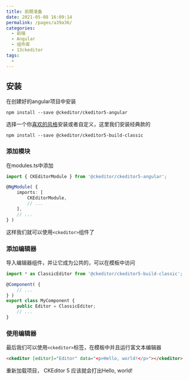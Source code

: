 ```yaml
---
title: 前期准备
date: 2021-05-08 16:09:14
permalink: /pages/a39a36/
categories:
  - 前端
  - Angular
  - 组件库
  - 13ckeditor
tags:
  - 
---
```



## 安装

在创建好的angular项目中安装

```
npm install --save @ckeditor/ckeditor5-angular
```

选择一个你[喜欢的风格](https://ckeditor.com/docs/ckeditor5/latest/builds/guides/overview.html#classic-editor)安装或者自定义，这里我们安装经典款的

```
npm install --save @ckeditor/ckeditor5-build-classic
```

### 添加模块

在modules.ts中添加

```typescript
import { CKEditorModule } from '@ckeditor/ckeditor5-angular';

@NgModule( {
    imports: [
        CKEditorModule,
        // ...
    ],
    // ...
} )
```

这样我们就可以使用`<ckeditor>`组件了

### 添加编辑器

导入编辑器组件，并让它成为公共的，可以在模板中访问

```typescript
import * as ClassicEditor from '@ckeditor/ckeditor5-build-classic';

@Component( {
    // ...
} )
export class MyComponent {
    public Editor = ClassicEditor;
    // ...
}
```

### 使用编辑器

最后我们可以使用`<ckeditor>`标签，在模板中并且运行富文本编辑器

```html
<ckeditor [editor]="Editor" data="<p>Hello, world!</p>"></ckeditor>
```

重新加载项目， CKEditor 5 应该就会打出Hello, world!